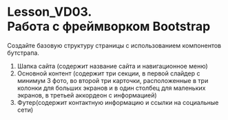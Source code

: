 # Lesson_VD03. <br> Работа с фреймворком Bootstrap

Создайте базовую структуру страницы с использованием 
компонентов бутстрапа.

1. Шапка сайта (содержит название сайта и навигационное меню)
2. Основной контент (содержит три секции, в первой слайдер с 
минимум 3 фото, во второй три карточки, расположенные в 
три колонки для больших экранов и в один столбец для маленьких 
экранов, в третьей аккордеон с информацией)
3. Футер(содержит контактную информацию и ссылки на социальные сети)
